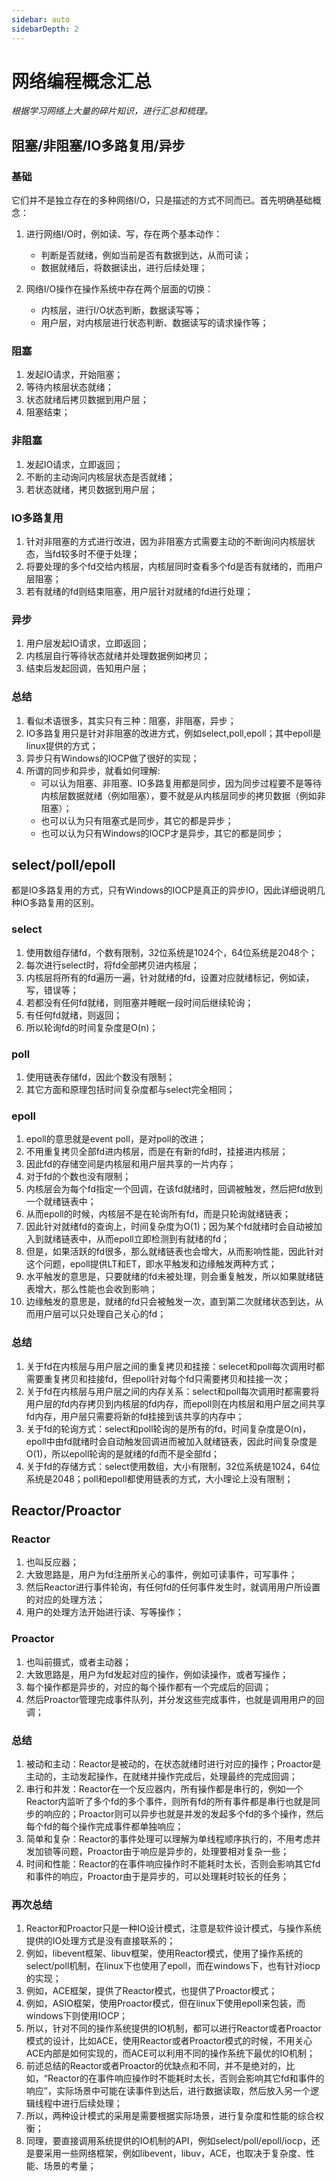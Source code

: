 ```yaml
---
sidebar: auto
sidebarDepth: 2
---
```


# 网络编程概念汇总

*根据学习网络上大量的碎片知识，进行汇总和梳理。*



## 阻塞/非阻塞/IO多路复用/异步

### 基础

它们并不是独立存在的多种网络I/O，只是描述的方式不同而已。首先明确基础概念：

1. 进行网络I/O时，例如读、写，存在两个基本动作：
    - 判断是否就绪，例如当前是否有数据到达，从而可读；
    - 数据就绪后，将数据读出，进行后续处理；

2. 网络I/O操作在操作系统中存在两个层面的切换：
    - 内核层，进行I/O状态判断，数据读写等；
    - 用户层，对内核层进行状态判断、数据读写的请求操作等；

### 阻塞

1. 发起IO请求，开始阻塞；
2. 等待内核层状态就绪；
3. 状态就绪后拷贝数据到用户层；
4. 阻塞结束；

### 非阻塞

1. 发起IO请求，立即返回；
2. 不断的主动询问内核层状态是否就绪；
3. 若状态就绪，拷贝数据到用户层；

### IO多路复用

1. 针对非阻塞的方式进行改进，因为非阻塞方式需要主动的不断询问内核层状态，当fd较多时不便于处理；
2. 将要处理的多个fd交给内核层，内核层同时查看多个fd是否有就绪的，而用户层阻塞；
3. 若有就绪的fd则结束阻塞，用户层针对就绪的fd进行处理；

### 异步

1. 用户层发起IO请求，立即返回；
2. 内核层自行等待状态就绪并处理数据例如拷贝；
3. 结束后发起回调，告知用户层；

### 总结

1. 看似术语很多，其实只有三种：阻塞，非阻塞，异步；
2. IO多路复用只是针对非阻塞的改进方式，例如select,poll,epoll；其中epoll是linux提供的方式；
3. 异步只有Windows的IOCP做了很好的实现；
4. 所谓的同步和异步，就看如何理解:
    - 可以认为阻塞、非阻塞、IO多路复用都是同步，因为同步过程要不是等待内核层数据就绪（例如阻塞），要不就是从内核层同步的拷贝数据（例如非阻塞）；
    - 也可以认为只有阻塞式是同步，其它的都是异步；
    - 也可以认为只有Windows的IOCP才是异步，其它的都是同步；



## select/poll/epoll

都是IO多路复用的方式，只有Windows的IOCP是真正的异步IO，因此详细说明几种IO多路复用的区别。

### select

1. 使用数组存储fd，个数有限制，32位系统是1024个，64位系统是2048个；
2. 每次进行select时，将fd全部拷贝进内核层；
3. 内核层将所有的fd遍历一遍，针对就绪的fd，设置对应就绪标记，例如读，写，错误等；
4. 若都没有任何fd就绪，则阻塞并睡眠一段时间后继续轮询；
5. 有任何fd就绪，则返回；
6. 所以轮询fd的时间复杂度是O(n)；

### poll

1. 使用链表存储fd，因此个数没有限制；
2. 其它方面和原理包括时间复杂度都与select完全相同；

### epoll

1. epoll的意思就是event poll，是对poll的改进；
2. 不用重复拷贝全部fd进内核层，而是在有新的fd时，挂接进内核层；
3. 因此fd的存储空间是内核层和用户层共享的一片内存；
4. 对于fd的个数也没有限制；
5. 内核层会为每个fd指定一个回调，在该fd就绪时，回调被触发，然后把fd放到一个就绪链表中；
6. 从而epoll的时候，内核层不是在轮询所有fd，而是只轮询就绪链表；
7. 因此针对就绪fd的查询上，时间复杂度为O(1)；因为某个fd就绪时会自动被加入到就绪链表中，从而epoll立即检测到有就绪的fd；
8. 但是，如果活跃的fd很多，那么就绪链表也会增大，从而影响性能，因此针对这个问题，epoll提供LT和ET，即水平触发和边缘触发两种方式；
9. 水平触发的意思是，只要就绪的fd未被处理，则会重复触发，所以如果就绪链表增大，那么性能也会收到影响；
10. 边缘触发的意思是，就绪的fd只会被触发一次，直到第二次就绪状态到达，从而用户层可以只处理自己关心的fd；

### 总结

1. 关于fd在内核层与用户层之间的重复拷贝和挂接：selecet和poll每次调用时都需要重复拷贝和挂接fd，但epoll针对每个fd只需要拷贝和挂接一次；
2. 关于fd在内核层与用户层之间的内存关系：select和poll每次调用时都需要将用户层的fd内存拷贝到内核层的fd内存，而epoll则在内核层和用户层之间共享fd内存，用户层只需要将新的fd挂接到该共享的内存中；
3. 关于fd的轮询方式：select和poll轮询的是所有的fd，时间复杂度是O(n)，epoll中由fd就绪时会自动触发回调进而被加入就绪链表，因此时间复杂度是O(1)，所以epoll轮询的是就绪的fd而不是全部fd；
4. 关于fd的存储方式：select使用数组，大小有限制，32位系统是1024，64位系统是2048；poll和epoll都使用链表的方式，大小理论上没有限制；



## Reactor/Proactor

### Reactor

1. 也叫反应器；
2. 大致思路是，用户为fd注册所关心的事件，例如可读事件，可写事件；
3. 然后Reactor进行事件轮询，有任何fd的任何事件发生时，就调用用户所设置的对应的处理方法；
4. 用户的处理方法开始进行读、写等操作；

### Proactor

1. 也叫前摄式，或者主动器；
2. 大致思路是，用户为fd发起对应的操作，例如读操作，或者写操作；
3. 每个操作都是异步的，对应的每个操作都有一个完成后的回调；
4. 然后Proactor管理完成事件队列，并分发这些完成事件，也就是调用用户的回调；

### 总结

1. 被动和主动：Reactor是被动的，在状态就绪时进行对应的操作；Proactor是主动的，主动发起操作，在就绪并操作完成后，处理最终的完成回调；
2. 串行和并发：Reactor在一个反应器内，所有操作都是串行的，例如一个Reactor内监听了多个fd的多个事件，则所有fd的所有事件都是串行也就是同步的响应的；Proactor则可以异步也就是并发的发起多个fd的多个操作，然后每个fd的每个操作完成事件都单独响应；
3. 简单和复杂：Reactor的事件处理可以理解为单线程顺序执行的，不用考虑并发加锁等问题，Proactor由于响应是异步的，处理要相对复杂一些；
4. 时间和性能：Reactor的在事件响应操作时不能耗时太长，否则会影响其它fd和事件的响应，Proactor由于是异步的，可以处理耗时较长的任务；

### 再次总结

1. Reactor和Proactor只是一种IO设计模式，注意是软件设计模式，与操作系统提供的IO处理方式是没有直接联系的；
2. 例如，libevent框架、libuv框架，使用Reactor模式，使用了操作系统的select/poll机制，在linux下也使用了epoll，而在windows下，也有针对iocp的实现；
3. 例如，ACE框架，提供了Reactor模式，也提供了Proactor模式；
4. 例如，ASIO框架，使用Proactor模式，但在linux下使用epoll来包装，而windows下则使用IOCP；
5. 所以，针对不同的操作系统提供的IO机制，都可以进行Reactor或者Proactor模式的设计，比如ACE，使用Reactor或者Proactor模式的时候，不用关心ACE内部是如何实现的，而ACE可以利用不同的操作系统下最优的IO机制；
6. 前述总结的Reactor或者Proactor的优缺点和不同，并不是绝对的，比如，“Reactor的在事件响应操作时不能耗时太长，否则会影响其它fd和事件的响应”，实际场景中可能在读事件到达后，进行数据读取，然后放入另一个逻辑线程中进行后续处理；
7. 所以，两种设计模式的采用是需要根据实际场景，进行复杂度和性能的综合权衡；
8. 同理，要直接调用系统提供的IO机制的API，例如select/poll/epoll/iocp，还是要采用一些网络框架，例如libevent，libuv，ACE，也取决于复杂度、性能、场景的考量；

